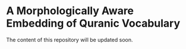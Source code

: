 # A Morphologically Aware Embedding of Quranic Vocabulary
The content of this repository will be updated soon.
